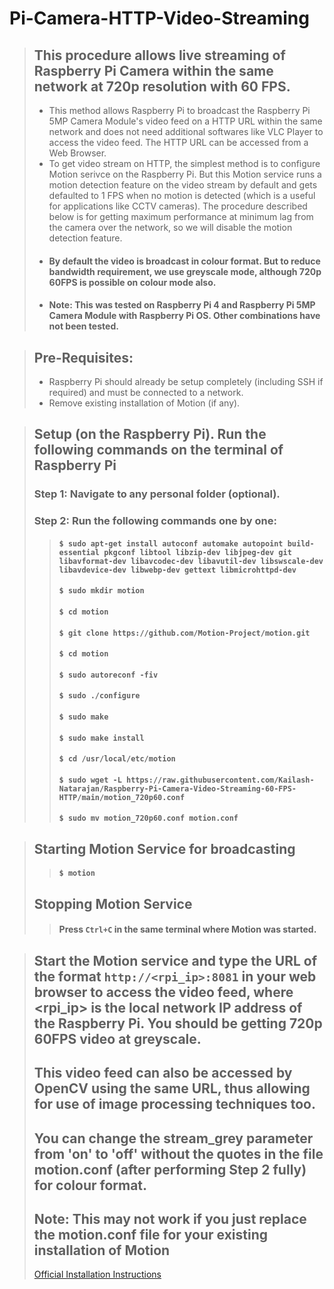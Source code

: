 # Pi-Camera-HTTP-Video-Streaming
> ## This procedure allows live streaming of Raspberry Pi Camera within the same network at 720p resolution with 60 FPS.
> * This method allows Raspberry Pi to broadcast the Raspberry Pi 5MP Camera Module's video feed on a HTTP URL within the same network and does not need additional softwares like VLC Player to access the video feed. The HTTP URL can be accessed from a Web Browser.
> * To get video stream on HTTP, the simplest method is to configure Motion serivce on the Raspberry Pi. But this Motion service runs a motion detection feature on the video stream by default and gets defaulted to 1 FPS when no motion is detected (which is a useful for applications like CCTV cameras). The procedure described below is for getting maximum performance at minimum lag from the camera over the network, so we will disable the motion detection feature.
> * #### By default the video is broadcast in colour format. But to reduce bandwidth requirement, we use greyscale mode, although 720p 60FPS is possible on colour mode also. 
> * #### **Note: This was tested on Raspberry Pi 4 and Raspberry Pi 5MP Camera Module with Raspberry Pi OS. Other combinations have not been tested.**

> ## Pre-Requisites:
> * Raspberry Pi should already be setup completely (including SSH if required) and must be connected to a network.
> * Remove existing installation of Motion (if any).

> ## Setup (on the Raspberry Pi). Run the following commands on the terminal of Raspberry Pi 
> ### Step 1: Navigate to any personal folder (optional). 
> ### Step 2: Run the following commands one by one: 
>> #### `$ sudo apt-get install autoconf automake autopoint build-essential pkgconf libtool libzip-dev libjpeg-dev git libavformat-dev libavcodec-dev libavutil-dev libswscale-dev libavdevice-dev libwebp-dev gettext libmicrohttpd-dev` 
>> #### `$ sudo mkdir motion`
>> #### `$ cd motion`
>> #### `$ git clone https://github.com/Motion-Project/motion.git`
>> #### `$ cd motion`
>> #### `$ sudo autoreconf -fiv`
>> #### `$ sudo ./configure`
>> #### `$ sudo make`
>> #### `$ sudo make install`
>> #### `$ cd /usr/local/etc/motion`
>> #### `$ sudo wget -L https://raw.githubusercontent.com/Kailash-Natarajan/Raspberry-Pi-Camera-Video-Streaming-60-FPS-HTTP/main/motion_720p60.conf`
>> #### `$ sudo mv motion_720p60.conf motion.conf`

> ## Starting Motion Service for broadcasting
>> #### `$ motion`
> ## Stopping Motion Service
>> #### Press `Ctrl+C` in the same terminal where Motion was started.

> ## Start the Motion service and type the URL of the format `http://<rpi_ip>:8081` in your web browser to access the video feed, where <rpi_ip> is the local network IP address of the Raspberry Pi. You should be getting 720p 60FPS video at greyscale.
> ## This video feed can also be accessed by OpenCV using the same URL, thus allowing for use of image processing techniques too.
> ## You can change the stream_grey parameter from 'on' to 'off' without the quotes in the file motion.conf (after performing Step 2 fully) for colour format.
> ## **Note: This may not work if you just replace the motion.conf file for your existing installation of Motion** 
> [Official Installation Instructions](https://motion-project.github.io/motion_build.html#Abbreviated_Building)
